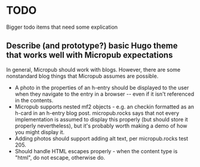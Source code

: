 # TODO

Bigger todo items that need some explication

## Describe (and prototype?) basic Hugo theme that works well with Micropub expectations

In general, Micropub should work with blogs.
However, there are some nonstandard blog things that Micropub assumes are possible.

* A photo in the properties of an h-entry should be displayed to the user when they navigate to the entry in a browser -- even if it isn't referenced in the contents.
* Micropub supports nested mf2 objects - e.g. an checkin formatted as an h-card in an h-entry blog post. micropub.rocks says that not every implementation is assumed to display this properly (but should store it properly nevertheless), but it's probably worth making a demo of how you might display it.
* Adding photos should support adding alt text, per micropub.rocks test 205.
* Should handle HTML escapes properly - when the content type is "html", do not escape, otherwise do.
